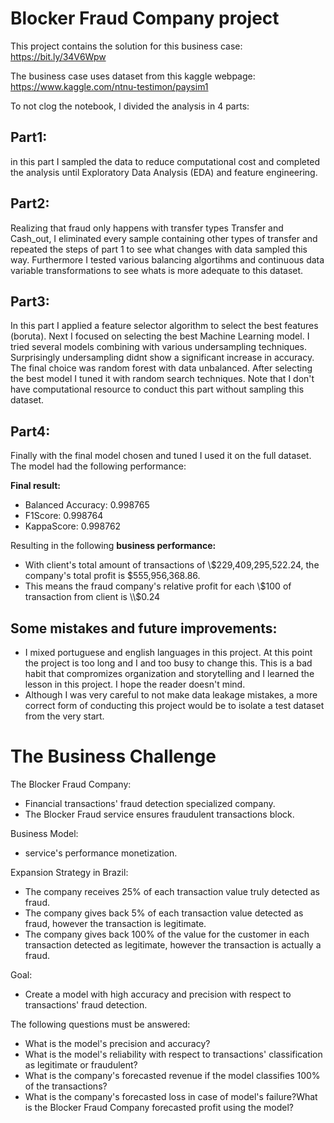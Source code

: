 # Blocker Fraud Company project

This project contains the solution for this business case: https://bit.ly/34V6Wpw

The business case uses dataset from this kaggle webpage: https://www.kaggle.com/ntnu-testimon/paysim1

To not clog the notebook, I divided the analysis in 4 parts:

## Part1:
in this part I sampled the data to reduce computational cost and completed the analysis until Exploratory Data Analysis (EDA) and feature engineering. 
## Part2:
Realizing that fraud only happens with transfer types Transfer and Cash_out, I eliminated every sample containing other types of transfer and repeated the steps of part 1 to see what changes with data sampled this way. Furthermore I tested various balancing algortihms and continuous data variable transformations to see whats is more adequate to this dataset. 
## Part3:
In this part I applied a feature selector algorithm to select the best features (boruta). Next I focused on selecting the best Machine Learning model. I tried several models combining with various undersampling techniques. Surprisingly undersampling didnt show a significant increase in accuracy. The final choice was random forest with data unbalanced. After selecting the best model I tuned it with random search techniques. Note that I don't have computational resource to conduct this part without sampling this dataset.
## Part4:
Finally with the final model chosen and tuned I used it on the full dataset. The model had the following performance:

**Final result:**
* Balanced Accuracy: 0.998765
* F1Score: 0.998764
* KappaScore: 0.998762

Resulting in the following **business performance:**

* With client's total amount of transactions of \\$229,409,295,522.24, the company's total profit is $555,956,368.86.
* This means the fraud company's relative profit for each \\$100 of transaction from client is \\$0.24

## Some mistakes and future improvements:
* I mixed portuguese and english languages in this project. At this point the project is too long and I and too busy to change this. This is a bad habit that compromizes organization and storytelling and I learned the lesson in this project. I hope the reader doesn't mind.
* Although I was very careful to not make data leakage mistakes, a more correct form of conducting this project would be to isolate a test dataset from the very start.

# The Business Challenge
The Blocker Fraud Company: 
* Financial transactions' fraud detection specialized company. 
* The Blocker Fraud service ensures fraudulent transactions block.

Business Model: 
* service's performance monetization.

Expansion Strategy in Brazil:
* The company receives 25% of each transaction value truly detected as fraud.
* The company gives back 5% of each transaction value detected as fraud, however the transaction is legitimate.
* The company gives back 100% of the value for the customer in each transaction detected as legitimate, however the transaction is actually a fraud.

Goal:

* Create a model with high accuracy and precision with respect to transactions' fraud detection.

The following questions must be answered:

* What is the model's precision and accuracy?
* What is the model's reliability with respect to transactions' classification as legitimate or fraudulent?
* What is the company's forecasted revenue if the model classifies 100% of the transactions?
* What is the company's forecasted loss in case of model's failure?What is the Blocker Fraud Company forecasted profit using the model?
